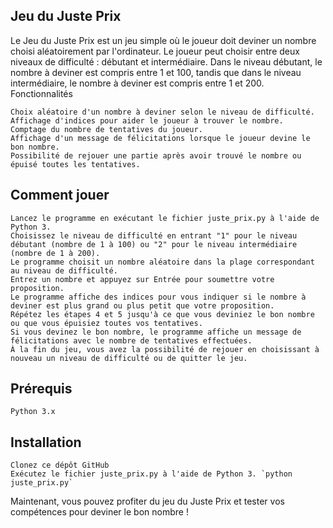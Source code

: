 ## Jeu du Juste Prix

Le Jeu du Juste Prix est un jeu simple où le joueur doit deviner un nombre choisi aléatoirement par l'ordinateur. Le joueur peut choisir entre deux niveaux de difficulté : débutant et intermédiaire. Dans le niveau débutant, le nombre à deviner est compris entre 1 et 100, tandis que dans le niveau intermédiaire, le nombre à deviner est compris entre 1 et 200.
Fonctionnalités

    Choix aléatoire d'un nombre à deviner selon le niveau de difficulté.
    Affichage d'indices pour aider le joueur à trouver le nombre.
    Comptage du nombre de tentatives du joueur.
    Affichage d'un message de félicitations lorsque le joueur devine le bon nombre.
    Possibilité de rejouer une partie après avoir trouvé le nombre ou épuisé toutes les tentatives.

## Comment jouer

    Lancez le programme en exécutant le fichier juste_prix.py à l'aide de Python 3.
    Choisissez le niveau de difficulté en entrant "1" pour le niveau débutant (nombre de 1 à 100) ou "2" pour le niveau intermédiaire (nombre de 1 à 200).
    Le programme choisit un nombre aléatoire dans la plage correspondant au niveau de difficulté.
    Entrez un nombre et appuyez sur Entrée pour soumettre votre proposition.
    Le programme affiche des indices pour vous indiquer si le nombre à deviner est plus grand ou plus petit que votre proposition.
    Répétez les étapes 4 et 5 jusqu'à ce que vous deviniez le bon nombre ou que vous épuisiez toutes vos tentatives.
    Si vous devinez le bon nombre, le programme affiche un message de félicitations avec le nombre de tentatives effectuées.
    À la fin du jeu, vous avez la possibilité de rejouer en choisissant à nouveau un niveau de difficulté ou de quitter le jeu.

## Prérequis

    Python 3.x

## Installation

    Clonez ce dépôt GitHub 
    Exécutez le fichier juste_prix.py à l'aide de Python 3. `python juste_prix.py`

Maintenant, vous pouvez profiter du jeu du Juste Prix et tester vos compétences pour deviner le bon nombre !
